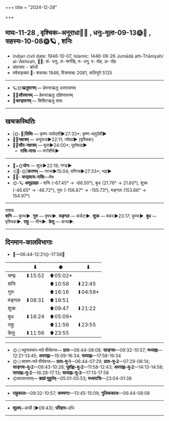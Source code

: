 +++
title = "2024-12-28"

+++
## माघः-11-28  ,  वृश्चिकः-अनूराधा🌛🌌  ,  धनुः-मूला-09-13🌞🌌  ,  सहस्यः-10-08🌞🪐  ,  शनिः
- Indian civil date: 1946-10-07, Islamic: 1446-06-26 Jumādā ath-Thāniyah/ al-ʾĀkhirah, 🌌🌞: सं- धनुः, तं- मार्गऴि, म- धनु, प- पोह, अ- पोह
- संवत्सरः - क्रोधी
- वर्षसङ्ख्या 🌛- शकाब्दः 1946, विक्रमाब्दः 2081, कलियुगे 5125
___________________
- 🪐🌞**ऋतुमानम्** — हेमन्तऋतुः उत्तरायणम्
- 🌌🌞**सौरमानम्** — हेमन्तऋतुः दक्षिणायनम्
- 🌛**चान्द्रमानम्** — शिशिरऋतुः माघः
___________________


## खचक्रस्थितिः
- |🌞-🌛|**तिथिः** — कृष्ण-त्रयोदशी►27:33*; कृष्ण-चतुर्दशी►  
- 🌌🌛**नक्षत्रम्** — अनूराधा►22:11; ज्येष्ठा► (वृश्चिकः)  
- 🌌🌞**सौर-नक्षत्रम्** — मूला►24:00*; पूर्वाषाढा►  
  - **राशि-मासः** — मार्गशीर्षः► 
___________________
- 🌛+🌞**योगः** — शूलः►22:19; गण्डः►  
- २|🌛-🌞|**करणम्** — गरजा►15:04; वणिजा►27:33*; भद्रा►  
- 🌌🌛- **चन्द्राष्टम-राशिः**—मेषः  
- 🌞-🪐 **अमूढग्रहाः** - शनिः (-67.45° → -66.50°), बुधः (21.76° → 21.60°), शुक्रः (-46.65° → -46.72°), गुरुः (-156.87° → -155.73°), मङ्गलः (153.66° → 154.97°)
___________________
राशयः  
**शनि** — कुम्भः►. **गुरु** — वृषभः►. **मङ्गल** — कर्कटः►. **शुक्र** — मकरः►23:17; कुम्भः►. **बुध** — वृश्चिकः►. **राहु** — मीनः►. **केतु** — कन्या►. 
___________________


## दिनमान-कालविभागाः
- 🌅—06:44-12:21🌞-17:58🌇  

|      |⬇     |⬆     |⬇     |
|------|-----|-----|------|
|चन्द्रः|⬇15:52 |⬆05:02*|     |
|शनिः   |     |⬆10:58 |⬇22:45 |
|गुरुः  |     |⬆16:16 |⬇04:58*|
|मङ्गलः |⬇08:31 |⬆19:51 |     |
|शुक्रः |     |⬆09:47 |⬇21:22 |
|बुधः   |⬇16:24 |⬆05:09*|     |
|राहुः  |     |⬆11:56 |⬇23:55 |
|केतुः  |⬇11:56 |⬆23:55 |     |
___________________
- 🌞⚝भट्टभास्कर-मते वीर्यवन्तः— **प्रातः**—06:44-08:08; **साङ्गवः**—09:32-10:57; **मध्याह्नः**—12:21-13:45; **अपराह्णः**—15:09-16:34; **सायाह्नः**—17:58-19:34  
- 🌞⚝सायण-मते वीर्यवन्तः— **प्रातः-मु॰1**—06:44-07:29; **प्रातः-मु॰2**—07:29-08:14; **साङ्गवः-मु॰2**—09:43-10:28; **पूर्वाह्णः-मु॰2**—11:58-12:43; **अपराह्णः-मु॰2**—14:13-14:58; **सायाह्नः-मु॰2**—16:28-17:13; **सायाह्नः-मु॰3**—17:13-17:58  
- 🌞कालान्तरम्— **ब्राह्मं मुहूर्तम्**—05:01-05:53; **मध्यरात्रिः**—23:04-01:38  
___________________
- **राहुकालः**—09:32-10:57; **यमघण्टः**—13:45-15:09; **गुलिककालः**—06:44-08:08  
___________________
- **शूलम्**—प्राची (►09:43); **परिहारः**–दधि  
___________________
